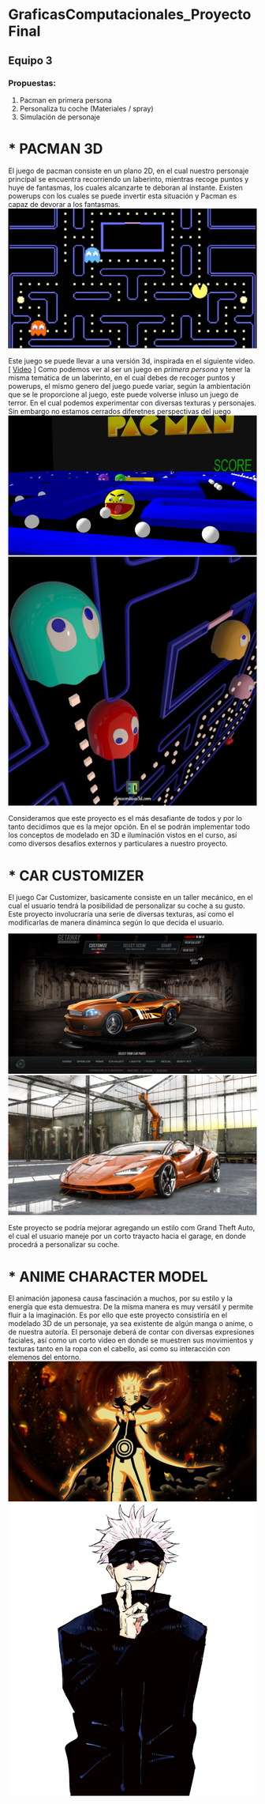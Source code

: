 # GraficasComputacionales_ProyectoFinal
## Equipo 3

### Propuestas: 
1. Pacman en primera persona 
1. Personaliza tu coche (Materiales / spray) 
1. Simulación de personaje 
  
# * PACMAN 3D

El juego de pacman consiste en un plano 2D, en el cual nuestro personaje principal se encuentra recorriendo un laberinto, mientras recoge puntos y huye de fantasmas, los cuales 
alcanzarte te deboran al instante. Existen powerups con los cuales se puede invertir esta situación y Pacman es capaz de devorar a los fantasmas. 
![Pacman 2D](/img/imgReadMe/pacman.jpeg)

Este juego se puede llevar a una versión 3d, inspirada en el siguiente video.  [ [Video](https://youtu.be/IujqngIEdb0) ]
Como podemos ver al ser un juego en _primera persona_ y tener la misma temática de un laberinto, en el cual debes de recoger puntos y powerups, el mismo genero del juego puede variar, según la ambientación que se le proporcione al juego, este puede volverse inluso un juego de terror. En el cual podemos experimentar con diversas texturas y personajes. 
Sin embargo no estamos cerrados diferetnes perspectivas del juego 
![Pacman3D](/img/imgReadMe/pacman3D.jpg)
![Pacman3D2](/img/imgReadMe/pacman3D2.jpg)

Consideramos que este proyecto es el más desafiante de todos y por lo tanto decidimos que es la mejor opción. 
En el se podrán implementar todo los conceptos de modelado en 3D e iluminación vistos en el curso, así como diversos desafíos externos y particulares a nuestro proyecto. 

# * CAR CUSTOMIZER

El juego Car Customizer, basicamente consiste en un taller mecánico, en el cual el usuario tendrá la posibilidad de personalizar su coche a su gusto. 
Este proyecto involucraría una serie de diversas texturas, así como el modificarlas de manera dináminca según lo que decida el usuario. 

![mustang](/img/imgReadMe/mustang.jpg)
![lambo](/img/imgReadMe/lambo.jpg)

Este proyecto se podría mejorar agregando un estilo com Grand Theft Auto, el cual el usuario maneje por un corto trayacto hacia el garage, en donde procedrá a personalizar su coche. 

# * ANIME CHARACTER MODEL

El animación japonesa causa fascinación a muchos, por su estilo y la energía que esta demuestra. De la misma manera es muy versátil y permite fluir a la imaginación. 
Es por ello que este proyecto consistiría en el modelado 3D de un personaje, ya sea existente de algún manga o anime, o de nuestra autoría.
El personaje deberá de contar con diversas expresiones faciales, así como un corto video en donde se muestren sus movimientos y texturas tanto en la ropa con el cabello, así como su interacción con elemenos del entorno. 
![naruto](/img/imgReadMe/naruto.jpg)
![gojo](/img/imgReadMe/gojo.png)

